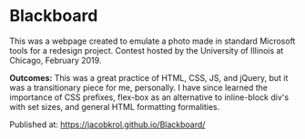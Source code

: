 # Blackboard

This was a webpage created to emulate a photo made in standard Microsoft tools for a redesign project. Contest hosted 
by the University of Illinois at Chicago, February 2019.

**Outcomes:** This was a great practice of HTML, CSS, JS, and jQuery, but it was a transitionary piece for me, personally. I have since 
learned the importance of CSS prefixes, flex-box as an alternative to inline-block div's with set sizes, and general HTML formatting 
formalities.

Published at: https://jacobkrol.github.io/Blackboard/
